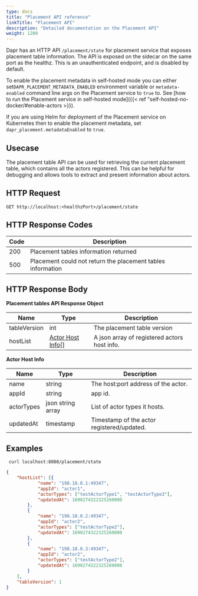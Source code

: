 ```yaml
---
type: docs
title: "Placement API reference"
linkTitle: "Placement API"
description: "Detailed documentation on the Placement API"
weight: 1200
---
```


Dapr has an HTTP API `/placement/state` for placement service that exposes placement table information. The API is exposed on the sidecar on the same port as the healthz. This is an unauthenticated endpoint, and is disabled by default. 

To enable the placement metadata in self-hosted mode you can either set`DAPR_PLACEMENT_METADATA_ENABLED` environment variable or `metadata-enabled` command line args on the Placement service to `true` to. See [how to run the Placement service in self-hosted mode]({{< ref "self-hosted-no-docker/#enable-actors >}}).

If you are using Helm for deployment of the Placement service on Kubernetes then to enable the placement metadata, set `dapr_placement.metadataEnabled` to `true`.

## Usecase

The placement table API can be used for retrieving the current placement table, which contains all the actors registered. This can be helpful for debugging and allows tools to extract and present information about actors.

## HTTP Request

```
GET http://localhost:<healthzPort>/placement/state
```

## HTTP Response Codes

Code | Description
---- | -----------
200  | Placement tables information returned
500  | Placement could not return the placement tables information

## HTTP Response Body

**Placement tables API Response Object**

Name                   | Type                                                                  | Description
----                   | ----                                                                  | -----------
tableVersion           | int                                                                   | The placement table version
hostList               | [Actor Host Info](#actorhostinfo)[]                                   | A json array of registered actors host info.

<a id="actorhostinfo"></a>**Actor Host Info**

Name  | Type    | Description
----  | ----    | -----------
name  | string  | The host:port address of the actor.
appId | string  | app id.
actorTypes | json string array | List of actor types it hosts.
updatedAt | timestamp | Timestamp of the actor registered/updated.

## Examples

```shell
 curl localhost:8080/placement/state
```

```json
{
	"hostList": [{
			"name": "198.18.0.1:49347",
			"appId": "actor1",
			"actorTypes": ["testActorType1", "testActorType3"],
			"updatedAt": 1690274322325260000
		},
		{
			"name": "198.18.0.2:49347",
			"appId": "actor2",
			"actorTypes": ["testActorType2"],
			"updatedAt": 1690274322325260000
		},
		{
			"name": "198.18.0.3:49347",
			"appId": "actor2",
			"actorTypes": ["testActorType2"],
			"updatedAt": 1690274322325260000
		}
	],
	"tableVersion": 1
}
```